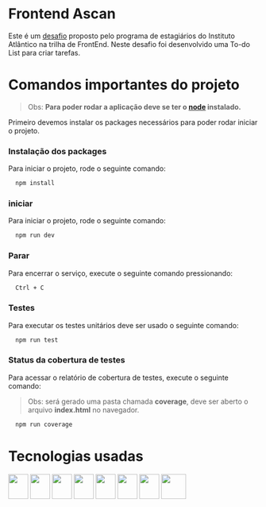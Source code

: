 # Frontend Ascan

Este é um [desafio](DESAFIO.md) proposto pelo programa de estagiários do Instituto Atlântico na trilha de FrontEnd. Neste desafio foi desenvolvido uma To-do List para criar tarefas.

# Comandos importantes do projeto
> Obs: **Para poder rodar a aplicação deve se ter o [node](https://nodejs.org/en/download) instalado.**

Primeiro devemos instalar os packages necessários para poder rodar iniciar o projeto.

### Instalação dos packages
Para iniciar o projeto, rode o seguinte comando:

```bash
  npm install
```

### iniciar
Para iniciar o projeto, rode o seguinte comando:

```bash
  npm run dev
```

### Parar
Para encerrar o serviço, execute o seguinte comando pressionando:

```bash
  Ctrl + C
```

### Testes
Para executar os testes unitários deve ser usado o seguinte comando:

```bash
  npm run test
```

### Status da cobertura de testes
Para acessar o relatório de cobertura de testes, execute o seguinte comando:

> Obs: será gerado uma pasta chamada **coverage**, deve ser aberto o arquivo **index.html** no navegador.

```bash
  npm run coverage
```

# Tecnologias usadas
<div>
  <img height=50 width=40 src="https://cdn.jsdelivr.net/gh/devicons/devicon/icons/javascript/javascript-original.svg" />
  <img height=50 width=40 src="https://cdn.jsdelivr.net/gh/devicons/devicon/icons/nodejs/nodejs-original.svg" />
  <img height=50 width=40 src="https://cdn.jsdelivr.net/gh/devicons/devicon/icons/react/react-original.svg" />
  <img height=50 width=40 src="https://cdn.jsdelivr.net/gh/devicons/devicon@latest/icons/tailwindcss/tailwindcss-original.svg" />
  <img height=50 width=40 src="https://cdn.jsdelivr.net/gh/devicons/devicon/icons/redux/redux-original.svg" />
  <img height=50 width=40 src="https://cdn.jsdelivr.net/gh/devicons/devicon/icons/jest/jest-plain.svg" />
  <img height=50 width=40 src="https://vitest.dev/logo-shadow.svg" />
  <img height=50 src="https://testing-library.com/img/octopus-64x64.png" />
</div>
